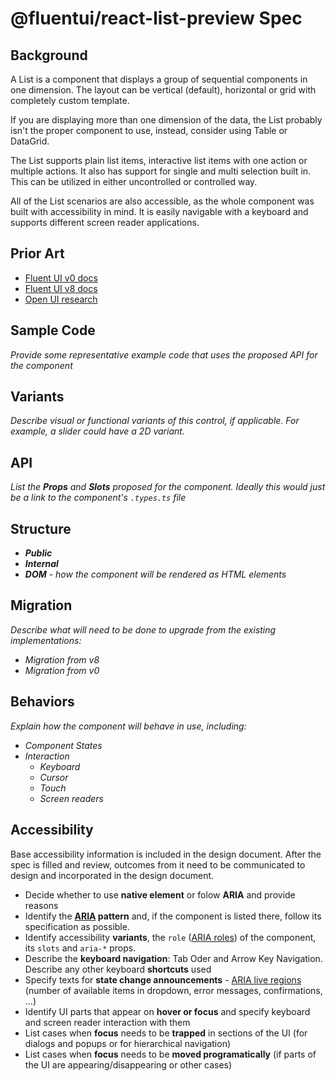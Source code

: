 # @fluentui/react-list-preview Spec

## Background

A List is a component that displays a group of sequential components in one dimension. The layout can be vertical (default), horizontal or grid with completely custom template.

If you are displaying more than one dimension of the data, the List probably isn't the proper component to use, instead, consider using Table or DataGrid.

The List supports plain list items, interactive list items with one action or multiple actions. It also has support for single and multi selection built in. This can be utilized in either uncontrolled or controlled way.

All of the List scenarios are also accessible, as the whole component was built with accessibility in mind. It is easily navigable with a keyboard and supports different screen reader applications.

## Prior Art

- [Fluent UI v0 docs](https://fluentsite.z22.web.core.windows.net/components/list/definition)
- [Fluent UI v8 docs](https://developer.microsoft.com/en-us/fluentui#/controls/web/list)
- [Open UI research](https://open-ui.org/components/list.research/)

## Sample Code

_Provide some representative example code that uses the proposed API for the component_

## Variants

_Describe visual or functional variants of this control, if applicable. For example, a slider could have a 2D variant._

## API

_List the **Props** and **Slots** proposed for the component. Ideally this would just be a link to the component's `.types.ts` file_

## Structure

- _**Public**_
- _**Internal**_
- _**DOM** - how the component will be rendered as HTML elements_

## Migration

_Describe what will need to be done to upgrade from the existing implementations:_

- _Migration from v8_
- _Migration from v0_

## Behaviors

_Explain how the component will behave in use, including:_

- _Component States_
- _Interaction_
  - _Keyboard_
  - _Cursor_
  - _Touch_
  - _Screen readers_

## Accessibility

Base accessibility information is included in the design document. After the spec is filled and review, outcomes from it need to be communicated to design and incorporated in the design document.

- Decide whether to use **native element** or folow **ARIA** and provide reasons
- Identify the **[ARIA](https://www.w3.org/TR/wai-aria-practices-1.2/) pattern** and, if the component is listed there, follow its specification as possible.
- Identify accessibility **variants**, the `role` ([ARIA roles](https://www.w3.org/TR/wai-aria-1.1/#role_definitions)) of the component, its `slots` and `aria-*` props.
- Describe the **keyboard navigation**: Tab Oder and Arrow Key Navigation. Describe any other keyboard **shortcuts** used
- Specify texts for **state change announcements** - [ARIA live regions
  ](https://developer.mozilla.org/en-US/docs/Web/Accessibility/ARIA/ARIA_Live_Regions) (number of available items in dropdown, error messages, confirmations, ...)
- Identify UI parts that appear on **hover or focus** and specify keyboard and screen reader interaction with them
- List cases when **focus** needs to be **trapped** in sections of the UI (for dialogs and popups or for hierarchical navigation)
- List cases when **focus** needs to be **moved programatically** (if parts of the UI are appearing/disappearing or other cases)
